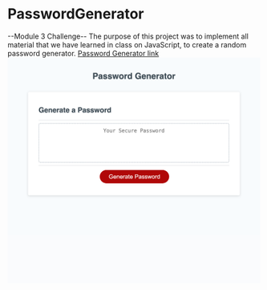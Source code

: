 # PasswordGenerator
--Module 3 Challenge--
The purpose of this project was to implement all material that we have learned in class on JavaScript, to create a random password generator.
[Password Generator link](file:///Users/sandyvazquez/Desktop/module-3-challenge/index.html)
![alt text](./images/passwordgenerator.html.png)
